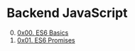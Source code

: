 # Backend JavaScript

00. [0x00. ES6 Basics](./0x00-ES6_basic 'ES6 Basics')
01. [0x01. ES6 Promises](./0x01-ES6_promise 'promises')
